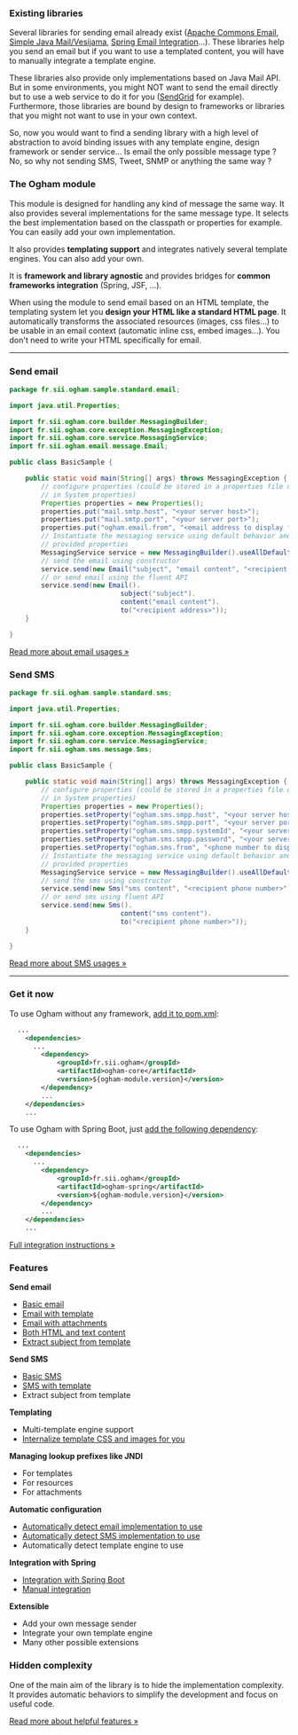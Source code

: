### Existing libraries

Several libraries for sending email already exist ([Apache Commons Email](https://commons.apache.org/proper/commons-email/), [Simple Java Mail/Vesijama](https://github.com/bbottema/simple-java-mail), [Spring Email Integration](http://docs.spring.io/spring/docs/current/spring-framework-reference/html/mail.html)...). These libraries help you send an email but if you want to use a templated content, you will have to manually integrate a template engine.

These libraries also provide only implementations based on Java Mail API. But in some environments, you might NOT want to send the email directly but to use a web service to do it for you ([SendGrid](https://sendgrid.com/) for example). Furthermore, those libraries are bound by design to frameworks or libraries that you might not want to use in your own context.

So, now you would want to find a sending library with a high level of abstraction to avoid binding issues with any template engine, design framework or sender service... Is email the only possible message type ? No, so why not sending SMS, Tweet, SNMP or anything the same way ?


### The Ogham module

This module is designed for handling any kind of message the same way. It also provides several implementations for the same message type. It selects the best implementation based on the classpath or properties for example. You can easily add your own implementation.

It also provides **templating support** and integrates natively several template engines. You can also add your own.

It is **framework and library agnostic** and provides bridges for **common frameworks integration** (Spring, JSF, ...).

When using the module to send email based on an HTML template, the templating system let you **design your HTML like a standard HTML page**. It automatically transforms the associated resources (images, css files...) to be usable in an email context (automatic inline css, embed images...). You don't need to write your HTML specifically for email.


---


### Send email


```java
package fr.sii.ogham.sample.standard.email;

import java.util.Properties;

import fr.sii.ogham.core.builder.MessagingBuilder;
import fr.sii.ogham.core.exception.MessagingException;
import fr.sii.ogham.core.service.MessagingService;
import fr.sii.ogham.email.message.Email;

public class BasicSample {

	public static void main(String[] args) throws MessagingException {
		// configure properties (could be stored in a properties file or defined
		// in System properties)
		Properties properties = new Properties();
		properties.put("mail.smtp.host", "<your server host>");
		properties.put("mail.smtp.port", "<your server port>");
		properties.put("ogham.email.from", "<email address to display for the sender user>");
		// Instantiate the messaging service using default behavior and
		// provided properties
		MessagingService service = new MessagingBuilder().useAllDefaults(properties).build();
		// send the email using constructor
		service.send(new Email("subject", "email content", "<recipient address>"));
		// or send email using the fluent API
		service.send(new Email().
							subject("subject").
							content("email content").
							to("<recipient address>"));
	}

}
```

[Read more about email usages &raquo;][email-usage]

[email-usage]: usage/how-to-send-email.html



### Send SMS


```java
package fr.sii.ogham.sample.standard.sms;

import java.util.Properties;

import fr.sii.ogham.core.builder.MessagingBuilder;
import fr.sii.ogham.core.exception.MessagingException;
import fr.sii.ogham.core.service.MessagingService;
import fr.sii.ogham.sms.message.Sms;

public class BasicSample {

	public static void main(String[] args) throws MessagingException {
		// configure properties (could be stored in a properties file or defined
		// in System properties)
		Properties properties = new Properties();
		properties.setProperty("ogham.sms.smpp.host", "<your server host>");
		properties.setProperty("ogham.sms.smpp.port", "<your server port>");
		properties.setProperty("ogham.sms.smpp.systemId", "<your server system ID>");
		properties.setProperty("ogham.sms.smpp.password", "<your server password>");
		properties.setProperty("ogham.sms.from", "<phone number to display for the sender>");
		// Instantiate the messaging service using default behavior and
		// provided properties
		MessagingService service = new MessagingBuilder().useAllDefaults(properties).build();
		// send the sms using constructor
		service.send(new Sms("sms content", "<recipient phone number>"));
		// or send sms using fluent API
		service.send(new Sms().
							content("sms content").
							to("<recipient phone number>"));
	}

}
```

[Read more about SMS usages &raquo;][sms-usage]

[sms-usage]: usage/how-to-send-sms.html


---


### Get it now

To use Ogham without any framework, [add it to pom.xml][ogham-integration]:

```xml
  ...
	<dependencies>
	  ...
		<dependency>
			<groupId>fr.sii.ogham</groupId>
			<artifactId>ogham-core</artifactId>
			<version>${ogham-module.version}</version>
		</dependency>
		...
	</dependencies>
	...
```

To use Ogham with Spring Boot, just [add the following dependency][spring-integration]:

```xml
  ...
	<dependencies>
	  ...
		<dependency>
			<groupId>fr.sii.ogham</groupId>
			<artifactId>ogham-spring</artifactId>
			<version>${ogham-module.version}</version>
		</dependency>
		...
	</dependencies>
	...
```

[Full integration instructions &raquo;][ogham-integration]

[ogham-integration]: usage/integration.html
[spring-integration]: usage/integration.html#integrate-with-spring-boot


### Features

**Send email**

* [Basic email](usage/how-to-send-email.html)
* [Email with template](usage/how-to-send-email.html#using-a-template)
* [Email with attachments](usage/how-to-send-email.html#attachments)
* [Both HTML and text content](usage/how-to-send-email.html#both-html-and-text)
* [Extract subject from template](usage/how-to-send-email.html#sending-email-with-subject-from-template)

**Send SMS**

* [Basic SMS](usage/how-to-send-sms.html)
* [SMS with template](usage/how-to-send-sms.html#using-a-template)
* Extract subject from template

**Templating**

* Multi-template engine support
* [Internalize template CSS and images for you](features/hidden-complexity.html#inline-css-and-images)

**Managing lookup prefixes like JNDI**

* For templates
* For resources
* For attachments

**Automatic configuration**

* [Automatically detect email implementation to use](config/select-implementation.html#email)
* [Automatically detect SMS implementation to use](config/select-implementation.html#sms)
* Automatically detect template engine to use

**Integration with Spring**

* [Integration with Spring Boot](usage/integration.html#integrate-with-spring-boot)
* [Manual integration](usage/integration.html#manual-integration-with-spring)

**Extensible**

* Add your own message sender
* Integrate your own template engine
* Many other possible extensions

### Hidden complexity

One of the main aim of the library is to hide the implementation complexity. It provides automatic behaviors to simplify the development and focus on useful code.

[Read more about helpful features &raquo;](features/hidden-complexity.html)
